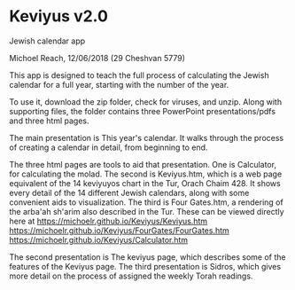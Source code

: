# Keviyus v2.0

Jewish calendar app

Michoel Reach, 12/06/2018 (29 Cheshvan 5779)

This app is designed to teach the full process of calculating the Jewish calendar for a full year,
starting with the number of the year.

To use it, download the zip folder, check for viruses, and unzip.
Along with supporting files, the folder contains three PowerPoint presentations/pdfs and three html pages.

The main presentation is This year's calendar. It walks through the process of creating a calendar
in detail, from beginning to end.

The three html pages are tools to aid that presentation.
One is Calculator, for calculating the molad.
The second is Keviyus.htm, which is a web page equivalent of the 14 keviyuyos chart in the Tur,
Orach Chaim 428. It shows every detail of the 14 different Jewish calendars, along with some
convenient aids to visualization.
The third is Four Gates.htm, a rendering of the arba'ah sh'arim also described in the Tur.
These can be viewed directly here at
https://michoelr.github.io/Keviyus/Keviyus.htm 
https://michoelr.github.io/Keviyus/FourGates/FourGates.htm
https://michoelr.github.io/Keviyus/Calculator.htm

The second presentation is The keviyus page, which describes some of the features of the Keviyus page.
The third presentation is Sidros, which gives more detail on the process of assigned the weekly Torah readings.

